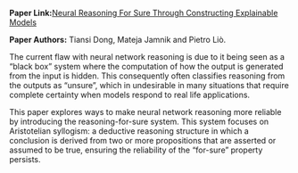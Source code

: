 **Paper Link:**[Neural Reasoning For Sure Through Constructing Explainable Models]("https://ojs.aaai.org/index.php/AAAI/article/view/33262")

**Paper Authors:** Tiansi Dong, Mateja Jamnik and Pietro Liò.

The current flaw with neural network reasoning is due to it being seen as a “black box” system where the computation of how the output is generated from the input is hidden. This consequently often classifies reasoning from the outputs as “unsure”, which in undesirable in many situations that require complete certainty when models respond to real life applications.

This paper explores ways to make neural network reasoning more reliable by introducing the reasoning-for-sure system. This system focuses on Aristotelian syllogism: a deductive reasoning structure in which a conclusion is derived from two or more propositions that are asserted or assumed to be true, ensuring the reliability of the “for-sure” property persists.
